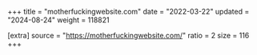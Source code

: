 +++
title = "motherfuckingwebsite.com"
date = "2022-03-22"
updated = "2024-08-24"
weight = 118821

[extra]
source = "https://motherfuckingwebsite.com/"
ratio = 2
size = 116
+++
